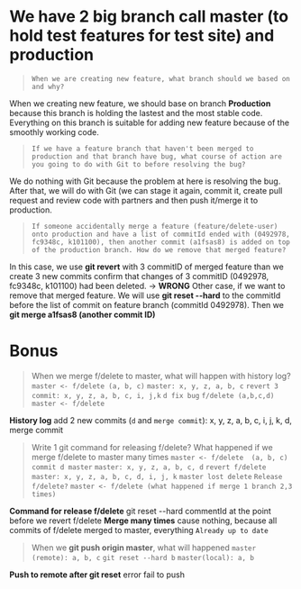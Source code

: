 # We have 2 big branch call master (to hold test features for test site) and production

> `When we are creating new feature, what branch should we based on and why?`

When we creating new feature, we should base on branch **Production** because this branch is holding the lastest and the most stable code. Everything on this branch is suitable for adding new feature because of the smoothly working code.

> `If we have a feature branch that haven't been merged to production and that branch have bug, what course of action are you going to do with Git to before resolving the bug?`

We do nothing with Git because the problem at here is resolving the bug. After that, we will do with Git (we can stage it again, commit it, create pull request and review code with partners and then push it/merge it to production.

> `If someone accidentally merge a feature (feature/delete-user) onto production and have a list of commitId ended with (0492978, fc9348c, k101100), then another commit (a1fsas8) is added on top of the production branch. How do we remove that merged feature?`

In this case, we use **git revert** with 3 commitID of merged feature than we create 3 new commits confirm that changes of 3 commitID (0492978, fc9348c, k101100) had been deleted. -> **WRONG**
Other case, if we want to remove that merged feature. We will use **git reset --hard** to the commitId before the list of commit on feature branch (commitId 0492978). Then we **git merge a1fsas8 (another commit ID)**

# Bonus

> When we merge f/delete to master, what will happen with history log?
`master <- f/delete (a, b, c)`
`master: x, y, z, a, b, c`
`revert 3 commit: x, y, z, a, b, c, i, j,k`
`d fix bug`
`f/delete (a,b,c,d)`
`master <- f/delete`

**History log** add 2 new commits (`d` and `merge commit`): x, y, z, a, b, c, i, j, k, d, merge commit

> Write 1 git command for releasing f/delete? What happened if we merge f/delete to master many times
`master <- f/delete  (a, b, c)`
`commit d master`
`master: x, y, z, a, b, c, d`
`revert f/delete`
`master: x, y, z, a, b, c, d, i, j, k`
`master lost delete`
`Release f/delete?`
`master <- f/delete (what happened if merge 1 branch 2,3 times)`

**Command for release f/delete** git reset --hard commentId at the point before we revert f/delete
**Merge many times** cause nothing, because all commits of f/delete merged to master, everything `Already up to date`

> When we **git push origin master**, what will happened
`master (remote): a, b, c`
`git reset --hard b`
`master(local): a, b`

**Push to remote after git reset** error fail to push